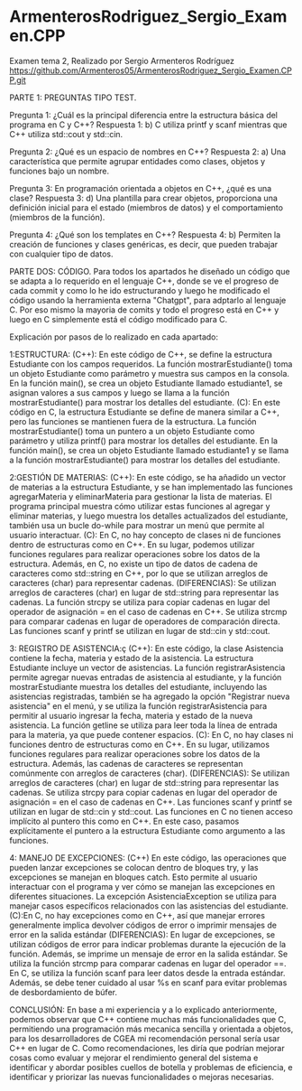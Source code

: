 # ArmenterosRodriguez_Sergio_Examen.CPP
Examen tema 2, Realizado por Sergio Armenteros Rodríguez
https://github.com/Armenteros05/ArmenterosRodriguez_Sergio_Examen.CPP.git


PARTE 1: PREGUNTAS TIPO TEST.

Pregunta 1: ¿Cuál es la principal diferencia entre la estructura básica del programa en C y C++?
Respuesta 1: b) C utiliza printf y scanf mientras que C++ utiliza std::cout y std::cin.

Pregunta 2: ¿Qué es un espacio de nombres en C++?
Respuesta 2: a) Una característica que permite agrupar entidades como clases, objetos y funciones bajo un nombre.

Pregunta 3: En programación orientada a objetos en C++, ¿qué es una clase?
Respuesta 3: d) Una plantilla para crear objetos, proporciona una definición inicial para el estado (miembros de datos) y el comportamiento (miembros de la función).

Pregunta 4: ¿Qué son los templates en C++?
Respuesta 4: b) Permiten la creación de funciones y clases genéricas, es decir, que pueden trabajar con cualquier tipo de datos.

PARTE DOS: CÓDIGO.
Para todos los apartados he diseñado un código que se adapta a lo requerido en el lenguaje C++, donde se ve el progreso de cada commit y como lo he ido estructurando y luego he modificado el código usando la herramienta externa "Chatgpt", para adptarlo al lenguaje C. Por eso mismo la mayoria de comits y todo el progreso está en C++ y luego en C simplemente está el código modificado para C.

Explicación por pasos de lo realizado en cada apartado:

1:ESTRUCTURA: 
(C++): En este código de C++, se define la estructura Estudiante con los campos requeridos. La función mostrarEstudiante() toma un objeto Estudiante como parámetro y muestra sus campos en la consola. En la función main(), se crea un objeto Estudiante llamado estudiante1, se asignan valores a sus campos y luego se llama a la función mostrarEstudiante() para mostrar los detalles del estudiante. 
(C): En este código en C, la estructura Estudiante se define de manera similar a C++, pero las funciones se mantienen fuera de la estructura. La función mostrarEstudiante() toma un puntero a un objeto Estudiante como parámetro y utiliza printf() para mostrar los detalles del estudiante. En la función main(), se crea un objeto Estudiante llamado estudiante1 y se llama a la función mostrarEstudiante() para mostrar los detalles del estudiante.

2:GESTIÓN DE MATERIAS:
(C++): En este código, se ha añadido un vector de materias a la estructura Estudiante, y se han implementado las funciones agregarMateria y eliminarMateria para gestionar la lista de materias. El programa principal muestra cómo utilizar estas funciones al agregar y eliminar materias, y luego muestra los detalles actualizados del estudiante, también usa un bucle do-while para mostrar un menú que permite al usuario interactuar. 
(C): En C, no hay concepto de clases ni de funciones dentro de estructuras como en C++. En su lugar, podemos utilizar funciones regulares para realizar operaciones sobre los datos de la estructura. Además, en C, no existe un tipo de datos de cadena de caracteres como std::string en C++, por lo que se utilizan arreglos de caracteres (char) para representar cadenas.
(DIFERENCIAS):
Se utilizan arreglos de caracteres (char) en lugar de std::string para representar las cadenas.
La función strcpy se utiliza para copiar cadenas en lugar del operador de asignación = en el caso de cadenas en C++.
Se utiliza strcmp para comparar cadenas en lugar de operadores de comparación directa.
Las funciones scanf y printf se utilizan en lugar de std::cin y std::cout.

3: REGISTRO DE ASISTENCIA:ç
(C++): En este código, la clase Asistencia contiene la fecha, materia y estado de la asistencia. La estructura Estudiante incluye un vector de asistencias. La función registrarAsistencia permite agregar nuevas entradas de asistencia al estudiante, y la función mostrarEstudiante muestra los detalles del estudiante, incluyendo las asistencias registradas, también se ha agregado la opción "Registrar nueva asistencia" en el menú, y se utiliza la función registrarAsistencia para permitir al usuario ingresar la fecha, materia y estado de la nueva asistencia. La función getline se utiliza para leer toda la línea de entrada para la materia, ya que puede contener espacios.
(C): En C, no hay clases ni funciones dentro de estructuras como en C++. En su lugar, utilizamos funciones regulares para realizar operaciones sobre los datos de la estructura. Además, las cadenas de caracteres se representan comúnmente con arreglos de caracteres (char).
(DIFERENCIAS): 
Se utilizan arreglos de caracteres (char) en lugar de std::string para representar las cadenas.
Se utiliza strcpy para copiar cadenas en lugar del operador de asignación = en el caso de cadenas en C++.
Las funciones scanf y printf se utilizan en lugar de std::cin y std::cout.
Las funciones en C no tienen acceso implícito al puntero this como en C++. En este caso, pasamos explícitamente el puntero a la estructura Estudiante como argumento a las funciones.

4: MANEJO DE EXCEPCIONES:
(C++) En este código, las operaciones que pueden lanzar excepciones se colocan dentro de bloques try, y las excepciones se manejan en bloques catch. Esto permite al usuario interactuar con el programa y ver cómo se manejan las excepciones en diferentes situaciones. La excepción AsistenciaException se utiliza para manejar casos específicos relacionados con las asistencias del estudiante.
(C):En C, no hay excepciones como en C++, así que manejar errores generalmente implica devolver códigos de error o imprimir mensajes de error en la salida estándar
(DIFERENCIAS): 
En lugar de excepciones, se utilizan códigos de error para indicar problemas durante la ejecución de la función. Además, se imprime un mensaje de error en la salida estándar.
Se utiliza la función strcmp para comparar cadenas en lugar del operador ==.
En C, se utiliza la función scanf para leer datos desde la entrada estándar. Además, se debe tener cuidado al usar %s en scanf para evitar problemas de desbordamiento de búfer.

CONCLUSIÓN: En base a mi experiencia y a lo explicado anteriormente, podemos observar que C++ contiene muchas más funcionalidades que C, permitiendo una programación más mecanica sencilla y orientada a objetos, para los desarrolladores de CGEA mi recomendación personal sería usar C++ en lugar de C. Como recomendaciones, les diría que podrían mejorar cosas como evaluar y mejorar el rendimiento general del sistema e
identificar y abordar posibles cuellos de botella y problemas de eficiencia, e identificar y priorizar las nuevas funcionalidades o mejoras necesarias.




